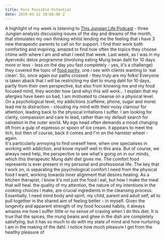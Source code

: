 ```yaml
---
title: Pure Possible Potential
date: 2019-03-22 10:08:00 Z
---
```


A highlight of my week is listening to [This Jungian Life Podcast](http://www.thisjungianlife.com/heres-the-podcast/) - three Jungian analysts discussing issues of the day and dreams of the month, that stimulates my own thinking whilst lending me the feeling that i have 3 new therapeutic parents to call on for support.  I find their work both comforting and inspiring, amazed to find how often the topics they choose chime with where I am and what I need that week.  Last week, as I was in my Ayervedic detox programme (involving eating Mung bean dahl for 10 days more or less - less on the day you fast completely - yes, it's a challenge) they covered the topic of [food purity,](http://http://www.thisjungianlife.com/episode-49-dietary-over-regulation-and-the-pursuit-of-purity/) one i see with clients wanting to 'eat clean'. So, once again our paths crossed - they truly are my folks!
Everyone is taken aback that I will be restricting my diet to mung dahl for 10 days, partly from their own perspective, but also from knowing me and my food focused mind, they wonder how (and why) this will work... I explain that my allergies have been so bad, I am motivated to cleanse on a physical level. On a psychological level, my addictions (caffeine, phone, sugar and more) lead me to distraction - clouding my mind with their noisy clamour for attention, leading back to the physical irritations I suffer. I am looking for clarity, compassion and care to lead, rather than my default search for salvation in the outer world. My ego head often demands a mood changing lift from a gulp of espresso or spoon of ice cream. it appears to meet the itch, but then of course, back it comes and I'm on the hamster wheel - again.  
It's particularly annoying to find oneself here, when one specialises in working with addiction, and know myself well in this area. But of course, we always need help, the perspective to see what's going on in our minds, which this therapeutic Mung dahl diet gives me.  The comfort food represents is ever present in my personal and professional life. The key that I work on, is separating the psychological comfort I need from the physical food I want, working towards inner alignment that desires healing.  As a kitchen therapist, I know it's not just the food i eat, but how I make the meal that will heal. the quality of my attention, the nature of my intentions in the cooking choices i make, are crucial ingredients in the cleansing process. Essentially, I need mind body and spirit, my child, parent and adult self, all to pull together in the shared aim of feeling better - in myself.
Given the longevity and apparent strength of my food focused habits, it always amazes me how I suffer little or no sense of craving when I do this diet.  It is true that the spices, the mung beans and ghee in the dish are completely satisfying, but it has so much to do with my state of mind and how nurturing I am in the making of the dahl. I notice how much pleasure I get from the healthy pleasure of  